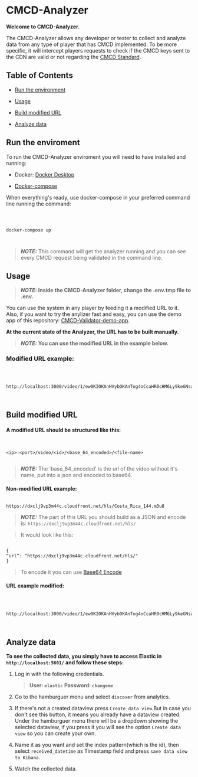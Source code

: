 # CMCD-Analyzer

**Welcome to CMCD-Analyzer.**

  

The CMCD-Analyzer allows any developer or tester to collect and analyze data from any type of player that has CMCD implemented. To be more specific, it will intercept players requests to check if the CMCD keys sent to the CDN are valid or not regarding the [CMCD Standard](https://cdn.cta.tech/cta/media/media/resources/standards/pdfs/cta-5004-final.pdf).

  

## Table of Contents

  

* [Run the environment](#Run-the-environment)

* [Usage](#Usage)

* [Build modified URL](#Build-modified-URL)

* [Analyze data](#Analyze-data)

  

## Run the enviroment

  

To run the CMCD-Analyzer enviroment you will need to have installed and running:

  

- Docker: [Docker Desktop](https://www.docker.com/products/docker-desktop/)

  

- [Docker-compose](https://docs.docker.com/compose/install/)

  

When everything's ready, use docker-compose in your preferred command line running the command:

  

````

  

docker-compose up

  

````

  

>  **_NOTE:_** This command will get the analyzer running and you can see every CMCD request being validated in the command line.

  

## Usage

  

>  **_NOTE:_ Inside the CMCD-Analyzer folder, change the .env.tmp file to .env.**

  

You can use the system in any player by feeding it a modified URL to it. Also, if you want to try the anylizer fast and easy, you can use the demo app of this repository: [CMCD-Validator-demo-app](https://github.com/montevideo-tech/cmcd-validator/tree/develop/packages/cmcd-validator-demo-app).

  

**At the current state of the Analyzer, the URL has to be built manually.**

  

>  **_NOTE:_ You can use the modified URL in the example below.**

  

### Modified URL example:

````

  

http://localhost:3000/video/1/ew0KIOKAnHVybOKAnTog4oCcaHR0cHM6Ly9keGNsajl2cDNtNDRjLmNsb3VkZnJvbnQubmV0L2hscyINCn0=/Costa_Rica_144.m3u8

  

````

  

## Build modified URL

#### A modified URL should be structured like this:

````


<ip>:<port>/video/<id>/<base_64_encoded>/<file-name>


````

>  **_NOTE:_** The 'base_64_encoded' is the url of the video without it's name, put into a json and encoded to base64.

  

#### Non-modified URL example:

````

https://dxclj9vp3m44c.cloudfront.net/hls/Costa_Rica_144.m3u8

````

  

>  **_NOTE:_** The part of this URL you should build as a JSON and encode is: ````https://dxclj9vp3m44c.cloudfront.net/hls/````

>It would look like this:

````

{
“url”: “https://dxclj9vp3m44c.cloudfront.net/hls/"
}

````

> To encode it you can use [Base64 Encode](https://www.base64encode.org/)

#### URL example modified:

````

  

http://localhost:3000/video/1/ew0KIOKAnHVybOKAnTog4oCcaHR0cHM6Ly9keGNsajl2cDNtNDRjLmNsb3VkZnJvbnQubmV0L2hscyINCn0=/Costa_Rica_144.m3u8

  

````

  

## Analyze data

  

**To see the collected data, you simply have to access Elastic in ````http://localhost:5601/```` and follow these steps:**

1. Log in with the following credentials.
	>**User: ````elastic````**
	>**Password: ````changeme````**
	
2. Go to the hamburguer menu and select ````discover```` from analytics.

3. If there's not a created dataview press ````Create data view````.But in case you don't see this button, it means you already have a dataview created. 
Under the hamburguer menu there will be a dropdown showing the selected dataview, if you press it you will see the option ````Create data view```` so you can create your own.
 
4. Name it as you want and set the index pattern(which is the id), then select ````received_datetime```` as Timestamp field and press ````save data view to Kibana````.

5. Watch the collected data.